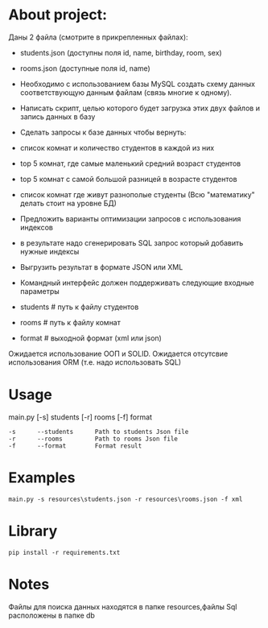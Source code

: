 About project:
====================
Даны 2 файла (смотрите в прикрепленных файлах):

- students.json (доступны поля id, name, birthday, room, sex)
- rooms.json (доступные поля id, name)

- Необходимо с использованием базы MySQL создать схему данных соответствующую данным файлам (связь многие к одному).

- Написать скрипт, целью которого будет загрузка этих двух файлов и запись
данных в базу

- Сделать запросы к базе данных чтобы вернуть:
- список комнат и количество студентов в каждой из них
- top 5 комнат, где самые маленький средний возраст студентов
- top 5 комнат с самой большой разницей в возрасте студентов
- список комнат где живут разнополые студенты
(Всю "математику" делать стоит на уровне БД)

- Предложить варианты оптимизации запросов с использования индексов
- в результате надо сгенерировать SQL запрос который добавить нужные индексы

- Выгрузить результат в формате JSON или XML

- Командный интерфейс должен поддерживать следующие входные параметры
- students # путь к файлу студентов
- rooms # путь к файлу комнат
- format # выходной формат (xml или json)

Ожидается использование ООП и SOLID.
Ожидается отсутсвие использования ORM (т.е. надо использовать SQL)

Usage
====================
main.py [-s] students [-r] rooms [-f] format   

    -s      --students      Path to students Json file
    -r      --rooms         Path to rooms Json file
    -f      --format        Format result    
    
Examples
====================
    main.py -s resources\students.json -r resources\rooms.json -f xml

Library
====================
    pip install -r requirements.txt
    
Notes
====================
Файлы для поиска данных находятся в папке resources,файлы Sql расположены в папке db